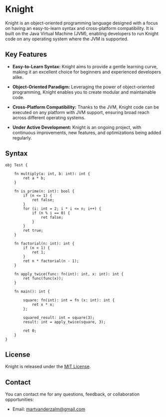 # Knight
Knight is an object-oriented programming language designed with a focus on having an easy-to-learn syntax and cross-platform compatibility. It is built on the Java Virtual Machine (JVM), enabling developers to run Knight code on any operating system where the JVM is supported.

## Key Features

- **Easy-to-Learn Syntax:** Knight aims to provide a gentle learning curve, making it an excellent choice for beginners and experienced developers alike.

- **Object-Oriented Paradigm:** Leveraging the power of object-oriented programming, Knight enables you to create modular and maintainable code.

- **Cross-Platform Compatibility:** Thanks to the JVM, Knight code can be executed on any platform with JVM support, ensuring broad reach across different operating systems.

- **Under Active Development:** Knight is an ongoing project, with continuous improvements, new features, and optimizations being added regularly.

## Syntax
```knight
obj Test {

    fn multiply(a: int, b: int): int {
        ret a * b;
    }

    fn is_prime(n: int): bool {
        if (n <= 1) {
            ret false;
        }
        for (i: int = 2; i * i <= n; i++) {
            if (n % i == 0) {
                ret false;
            }
        }  
        ret true;
    }

    fn factorial(n: int): int {
        if (n < 1) {
            ret 1;
        }
        ret n * factorial(n - 1);
    }

    fn apply_twice(func: fn(int): int, x: int): int {
        ret func(func(x));
    }

    fn main(): int {

        square: fn(int): int = fn (x: int): int {
            ret x * x;
        };

        squared_result: int = square(3);
        result: int = apply_twice(square, 3);

        ret 0;
    }
}
```

## License
Knight is released under the [MIT License](https://github.com/MartvdZalm/Knight/blob/master/LICENSE).

## Contact

You can contact me for any questions, feedback, or collaboration opportunities:

- Email: [martvanderzalm@gmail.com](martvanderzalm@gmail.com)